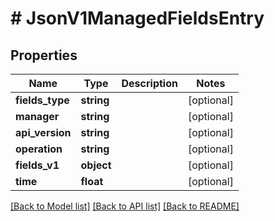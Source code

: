 # # JsonV1ManagedFieldsEntry

## Properties

Name | Type | Description | Notes
------------ | ------------- | ------------- | -------------
**fields_type** | **string** |  | [optional]
**manager** | **string** |  | [optional]
**api_version** | **string** |  | [optional]
**operation** | **string** |  | [optional]
**fields_v1** | **object** |  | [optional]
**time** | **float** |  | [optional]

[[Back to Model list]](../../README.md#models) [[Back to API list]](../../README.md#endpoints) [[Back to README]](../../README.md)
